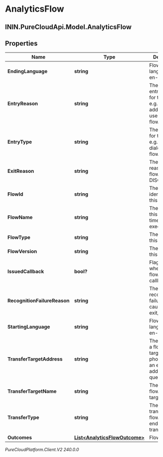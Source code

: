 # AnalyticsFlow

## ININ.PureCloudApi.Model.AnalyticsFlow

## Properties

|Name | Type | Description | Notes|
|------------ | ------------- | ------------- | -------------|
| **EndingLanguage** | **string** | Flow ending language, e.g. en-us | [optional] |
| **EntryReason** | **string** | The particular entry reason for this flow, e.g. an address, userId, or flowId | [optional] |
| **EntryType** | **string** | The entry type for this flow, e.g. dnis, dialer, agent, flow, or direct | [optional] |
| **ExitReason** | **string** | The exit reason for this flow, e.g. DISCONNECT | [optional] |
| **FlowId** | **string** | The unique identifier of this flow | [optional] |
| **FlowName** | **string** | The name of this flow at the time of flow execution | [optional] |
| **FlowType** | **string** | The type of this flow | [optional] |
| **FlowVersion** | **string** | The version of this flow | [optional] |
| **IssuedCallback** | **bool?** | Flag indicating whether the flow issued a callback | [optional] |
| **RecognitionFailureReason** | **string** | The recognition failure reason causing to exit/disconnect | [optional] |
| **StartingLanguage** | **string** | Flow starting language, e.g. en-us | [optional] |
| **TransferTargetAddress** | **string** | The address of a flow transfer target, e.g. a phone number, an email address, or a queueId | [optional] |
| **TransferTargetName** | **string** | The name of a flow transfer target | [optional] |
| **TransferType** | **string** | The type of transfer for flows that ended with a transfer | [optional] |
| **Outcomes** | [**List&lt;AnalyticsFlowOutcome&gt;**](AnalyticsFlowOutcome) | Flow outcomes | [optional] |



_PureCloudPlatform.Client.V2 240.0.0_
